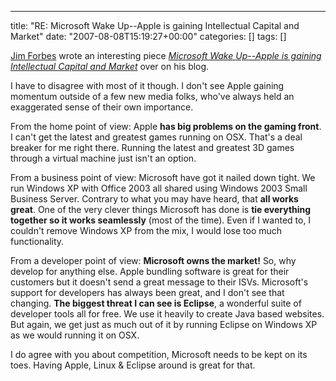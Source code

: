 ---
title: "RE: Microsoft Wake Up--Apple is gaining Intellectual Capital and Market"
date: "2007-08-08T15:19:27+00:00"
categories: []
tags: []

<a href="http://forbesontech.typepad.com/my_weblog/">Jim Forbes</a> wrote an interesting piece <em><a href="http://forbesontech.typepad.com/my_weblog/2007/08/microsoft-wake-.html">Microsoft Wake Up--Apple is gaining Intellectual Capital and Market</a></em> over on his blog.

I have to disagree with most of it though. I don't see Apple gaining momentum outside of a few new media folks, who've always held an exaggerated sense of their own importance.

From the home point of view: Apple <strong>has big problems on the gaming front</strong>. I can't get the latest and greatest games running on OSX. That's a deal breaker for me right there. Running the latest and greatest 3D games through a virtual machine just isn't an option.

From a business point of view: Microsoft have got it nailed down tight. We run Windows XP with Office 2003 all shared using Windows 2003 Small Business Server. Contrary to what you may have heard, that <strong>all works great</strong>. One of the very clever things Microsoft has done is <strong>tie everything together so it works seamlessly</strong> (most of the time). Even if I wanted to, I couldn't remove Windows XP from the mix, I would lose too much functionality.

From a developer point of view: <strong>Microsoft owns the market!</strong> So, why develop for anything else. Apple bundling software is great for their customers but it doesn't send a great message to their ISVs. Microsoft's support for developers has always been great, and I don't see that changing. <strong>The biggest threat I can see is Eclipse</strong>, a wonderful suite of developer tools all for free. We use it heavily to create Java based websites. But again, we get just as much out of it by running Eclipse on Windows XP as we would running it on OSX.

I do agree with you about competition, Microsoft needs to be kept on its toes. Having Apple, Linux &amp; Eclipse around is great for that.
